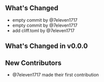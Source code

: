 ## What's Changed
* empty commit by @7eleven1717
* empty commit by @7eleven1717
* add cliff.toml by @7eleven1717

## What's Changed in v0.0.0

## New Contributors
* @7eleven1717 made their first contribution

<!-- generated by git-cliff -->
